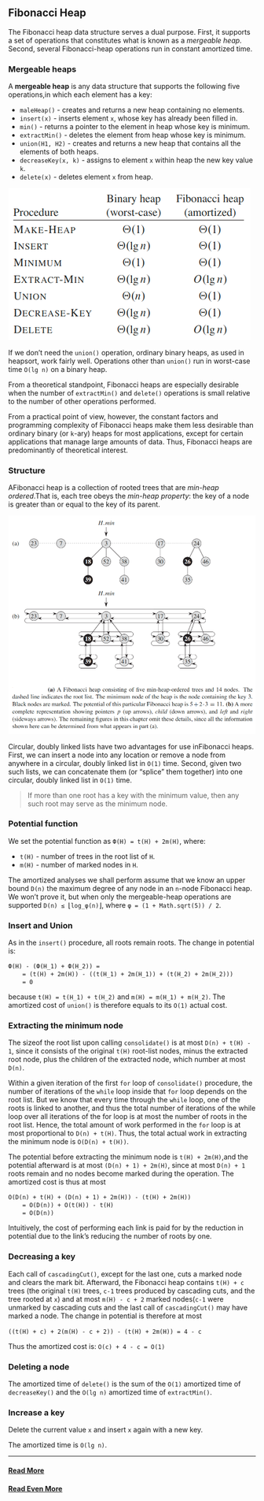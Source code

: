 ## Fibonacci Heap
The Fibonacci heap data structure serves a dual purpose.  First, it supports a set of operations that constitutes what is known as a _mergeable heap_.  Second, several Fibonacci-heap operations run in constant amortized time.

### Mergeable heaps
A __mergeable heap__ is any data structure that supports the following five operations,in which each element has a key:
* `maleHeap()` - creates and returns a new heap containing no elements.
* `insert(x)` - inserts element `x`, whose key has already been filled in.
* `min()` - returns a pointer to the element in heap whose key is minimum.
* `extractMin()` - deletes the element from heap whose key is minimum.
* `union(H1, H2)` - creates and returns a new heap that contains all the elements of both heaps.
* `decreaseKey(x, k)` - assigns to element `x` within heap the new key value `k`.
* `delete(x)` - deletes element `x` from heap.

![fibonacci-heap-complexity](./images/fibonacci-heap-complexity.png)

If we don’t need the `union()` operation, ordinary binary heaps, as used in heapsort, work fairly well. Operations other than  `union()` run in worst-case time `O(lg n)` on a binary heap.

From a theoretical standpoint, Fibonacci heaps are especially desirable when the number of `extractMin()` and `delete()` operations is small relative to the number of other operations performed.

From a practical point of view, however, the constant factors and programming complexity of Fibonacci heaps make them less desirable than ordinary binary (or `k`-ary) heaps for most applications, except for certain applications that manage large amounts of data. Thus, Fibonacci heaps are predominantly of theoretical interest.

### Structure
AFibonacci heap is a collection of rooted trees that are _min-heap ordered_.That is, each tree obeys the _min-heap property_: the key of a node is greater than or equal to the key of its parent.

![fibonacci-heap-structure](./images/fibonacci-heap-structure.png)

Circular, doubly linked lists have two advantages for use inFibonacci heaps.  First, we can insert a node into any location or remove a node from anywhere in a circular, doubly linked list in `O(1)` time. Second, given two such lists, we can concatenate them (or “splice” them together) into one circular, doubly linked list in `O(1)` time.

> If more than one root has a key with the minimum value, then any such root may serve  as  the  minimum  node.

### Potential function
We set the potential function as `Ф(H) = t(H) + 2m(H)`, where:
* `t(H)` - number of trees in the root list of `H`.
* `m(H)` - number of marked nodes in `H`.

The amortized analyses we shall perform assume that we know an upper bound `D(n)` the maximum degree of any node in an `n`-node Fibonacci heap. We won’t prove it, but when only the mergeable-heap operations are supported `D(n) ≤ `&lfloor;`log_φ(n)`&rfloor;, where `φ = (1 + Math.sqrt(5)) / 2`.

### Insert and Union
As in the `insert()` procedure, all roots remain roots. The change in potential is:
```
Ф(H) - (Ф(H_1) + Ф(H_2)) = 
    = (t(H) + 2m(H)) - ((t(H_1) + 2m(H_1)) + (t(H_2) + 2m(H_2)))
    = 0
```

because `t(H) = t(H_1) + t(H_2)` and `m(H) = m(H_1) + m(H_2)`. The amortized cost of `union()` is therefore equals to its `O(1)` actual cost.

### Extracting the minimum node
The sizeof the root list upon calling `consolidate()` is at most `D(n) + t(H) - 1`, since it consists of the original `t(H)` root-list nodes, minus the extracted root node, plus the children of the extracted node, which number at most `D(n)`.

Within a given iteration of the first `for` loop of `consolidate()` procedure, the number of iterations of the `while` loop inside that `for` loop depends on the root list. But we know that every time through the `while` loop, one of the roots is linked to another, and thus the total number of iterations of the while loop over all iterations of the for loop is at most the number of roots in the root list.  Hence, the total amount of work performed in the `for` loop is at most proportional to `D(n) + t(H)`.  Thus, the total actual work in extracting the minimum node is `O(D(n) + t(H))`.

The potential before extracting the minimum node is `t(H) + 2m(H)`,and the potential afterward is at most `(D(n) + 1) + 2m(H)`, since at most `D(n) + 1` roots remain and no nodes become marked during the operation.  The amortized cost is thus at most

```
O(D(n) + t(H) + (D(n) + 1) + 2m(H)) - (t(H) + 2m(H))
    = O(D(n)) + O(t(H)) - t(H)
    = O(D(n))
```

Intuitively, the cost of performing each link is paid for by the reduction in potential due to the link’s reducing the number of roots by one.

### Decreasing a key
Each call of `cascadingCut()`, except for the last one, cuts a marked node and clears the mark bit. Afterward, the Fibonacci heap contains `t(H) + c` trees (the original `t(H)` trees, `c-1` trees produced by cascading cuts, and the tree rooted at `x`) and at most `m(H) - c + 2` marked nodes(`c-1` were unmarked by cascading cuts and the last call of `cascadingCut()` may have marked a node. The change in potential is therefore at most

`((t(H) + c) + 2(m(H) - c + 2)) - (t(H) + 2m(H)) = 4 - c`

Thus the amortized cost is: `O(c) + 4 - c = O(1)`

### Deleting a node
The amortized time of `delete()` is the sum of the `O(1)` amortized time of `decreaseKey()` and the `O(lg n)` amortized time of `extractMin()`.

### Increase a key
Delete the current value `x` and insert `x` again with a new key.

The amortized time is `O(lg n)`.

---

#### [Read More](https://www.programiz.com/dsa/fibonacci-heap)

#### [Read Even More](https://www.programiz.com/dsa/decrease-key-and-delete-node-from-a-fibonacci-heap)
